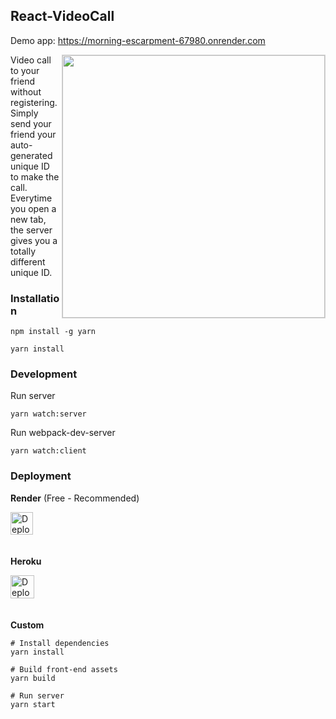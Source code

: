 ## React-VideoCall
Demo app: https://morning-escarpment-67980.onrender.com  

<img align="right" width="420" src="https://raw.githubusercontent.com/nguymin4/react-videocall/master/screenshots/1.png"  alt =" " style="border: solid 1px #d4d4d4" />
  
Video call to your friend without registering. 
Simply send your friend your auto-generated unique ID to make the call.  
Everytime you open a new tab, the server gives you a totally different unique ID.

### Installation

```
npm install -g yarn

yarn install
```

### Development

Run server
```
yarn watch:server
```

Run webpack-dev-server
```
yarn watch:client
```


### Deployment

**Render** (Free - Recommended)

<a href="https://render.com/deploy?repo=https://github.com/nguymin4/react-videocall/tree/production">
  <img src="https://render.com/images/deploy-to-render-button.svg" alt="Deploy to Render" height="36px" style="margin-bottom: 20px">
</a>

**Heroku**

<a href="https://render.com/deploy?repo=https://github.com/nguymin4/react-videocall/tree/production">
  <img src="https://www.herokucdn.com/deploy/button.svg" alt="Deploy to Heroku" height="37.5px" style="margin-bottom: 20px">
</a>

**Custom**
```
# Install dependencies
yarn install

# Build front-end assets
yarn build

# Run server
yarn start
```
